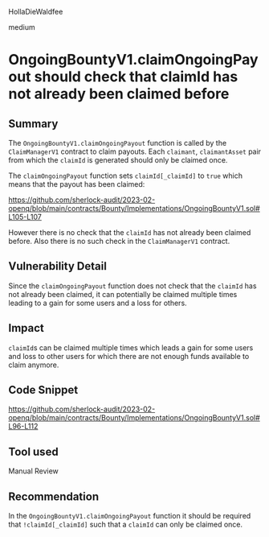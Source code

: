 HollaDieWaldfee

medium

# OngoingBountyV1.claimOngoingPayout should check that claimId has not already been claimed before

## Summary
The `OngoingBountyV1.claimOngoingPayout` function is called by the `ClaimManagerV1` contract to claim payouts.
Each `claimant`, `claimantAsset` pair from which the `claimId` is generated should only be claimed once.

The `claimOngoingPayout` function sets `claimId[_claimId]` to `true` which means that the payout has been claimed:

https://github.com/sherlock-audit/2023-02-openq/blob/main/contracts/Bounty/Implementations/OngoingBountyV1.sol#L105-L107

However there is no check that the `claimId` has not already been claimed before.
Also there is no such check in the `ClaimManagerV1` contract.

## Vulnerability Detail
Since the `claimOngoingPayout` function does not check that the `claimId` has not already been claimed, it can potentially be claimed multiple times leading to a gain for some users and a loss for others.

## Impact
`claimId`s can be claimed multiple times which leads a gain for some users and loss to other users for which there are not enough funds available to claim anymore.

## Code Snippet
https://github.com/sherlock-audit/2023-02-openq/blob/main/contracts/Bounty/Implementations/OngoingBountyV1.sol#L96-L112

## Tool used
Manual Review

## Recommendation
In the `OngoingBountyV1.claimOngoingPayout` function it should be required that `!claimId[_claimId]` such that a `claimId` can only be claimed once. 
